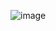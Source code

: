 ![image](https://user-images.githubusercontent.com/90784007/211146523-e9bb4b30-2a6f-462f-94b7-06d7dd258658.png)
